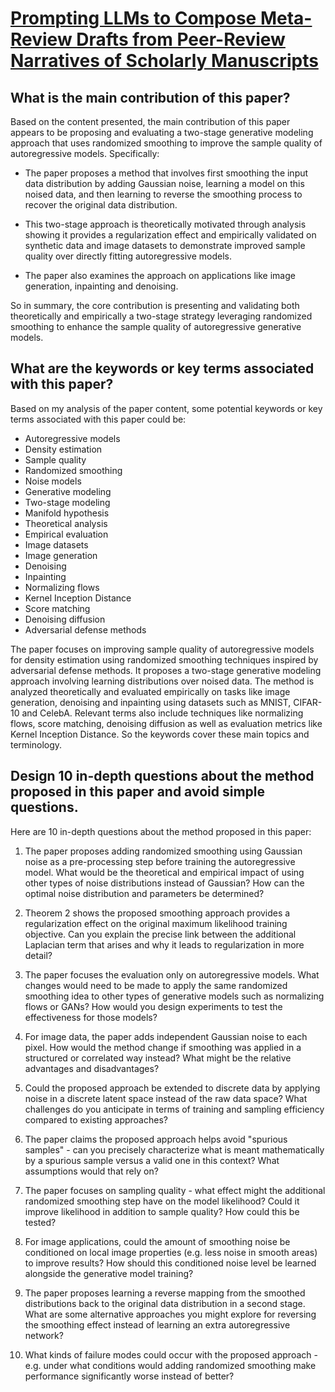# [Prompting LLMs to Compose Meta-Review Drafts from Peer-Review Narratives   of Scholarly Manuscripts](https://arxiv.org/abs/2402.15589)

## What is the main contribution of this paper?

 Based on the content presented, the main contribution of this paper appears to be proposing and evaluating a two-stage generative modeling approach that uses randomized smoothing to improve the sample quality of autoregressive models. Specifically:

- The paper proposes a method that involves first smoothing the input data distribution by adding Gaussian noise, learning a model on this noised data, and then learning to reverse the smoothing process to recover the original data distribution. 

- This two-stage approach is theoretically motivated through analysis showing it provides a regularization effect and empirically validated on synthetic data and image datasets to demonstrate improved sample quality over directly fitting autoregressive models.

- The paper also examines the approach on applications like image generation, inpainting and denoising.

So in summary, the core contribution is presenting and validating both theoretically and empirically a two-stage strategy leveraging randomized smoothing to enhance the sample quality of autoregressive generative models.


## What are the keywords or key terms associated with this paper?

 Based on my analysis of the paper content, some potential keywords or key terms associated with this paper could be:

- Autoregressive models
- Density estimation 
- Sample quality
- Randomized smoothing
- Noise models
- Generative modeling
- Two-stage modeling
- Manifold hypothesis
- Theoretical analysis
- Empirical evaluation
- Image datasets
- Image generation
- Denoising
- Inpainting
- Normalizing flows
- Kernel Inception Distance
- Score matching
- Denoising diffusion 
- Adversarial defense methods

The paper focuses on improving sample quality of autoregressive models for density estimation using randomized smoothing techniques inspired by adversarial defense methods. It proposes a two-stage generative modeling approach involving learning distributions over noised data. The method is analyzed theoretically and evaluated empirically on tasks like image generation, denoising and inpainting using datasets such as MNIST, CIFAR-10 and CelebA. Relevant terms also include techniques like normalizing flows, score matching, denoising diffusion as well as evaluation metrics like Kernel Inception Distance. So the keywords cover these main topics and terminology.


## Design 10 in-depth questions about the method proposed in this paper and avoid simple questions.

 Here are 10 in-depth questions about the method proposed in this paper:

1. The paper proposes adding randomized smoothing using Gaussian noise as a pre-processing step before training the autoregressive model. What would be the theoretical and empirical impact of using other types of noise distributions instead of Gaussian? How can the optimal noise distribution and parameters be determined?

2. Theorem 2 shows the proposed smoothing approach provides a regularization effect on the original maximum likelihood training objective. Can you explain the precise link between the additional Laplacian term that arises and why it leads to regularization in more detail? 

3. The paper focuses the evaluation only on autoregressive models. What changes would need to be made to apply the same randomized smoothing idea to other types of generative models such as normalizing flows or GANs? How would you design experiments to test the effectiveness for those models?

4. For image data, the paper adds independent Gaussian noise to each pixel. How would the method change if smoothing was applied in a structured or correlated way instead? What might be the relative advantages and disadvantages?  

5. Could the proposed approach be extended to discrete data by applying noise in a discrete latent space instead of the raw data space? What challenges do you anticipate in terms of training and sampling efficiency compared to existing approaches?

6. The paper claims the proposed approach helps avoid "spurious samples" - can you precisely characterize what is meant mathematically by a spurious sample versus a valid one in this context? What assumptions would that rely on?

7. The paper focuses on sampling quality - what effect might the additional randomized smoothing step have on the model likelihood? Could it improve likelihood in addition to sample quality? How could this be tested?

8. For image applications, could the amount of smoothing noise be conditioned on local image properties (e.g. less noise in smooth areas) to improve results? How should this conditioned noise level be learned alongside the generative model training?

9. The paper proposes learning a reverse mapping from the smoothed distributions back to the original data distribution in a second stage. What are some alternative approaches you might explore for reversing the smoothing effect instead of learning an extra autoregressive network?

10. What kinds of failure modes could occur with the proposed approach - e.g. under what conditions would adding randomized smoothing make performance significantly worse instead of better?
